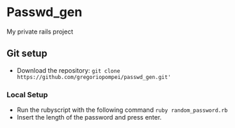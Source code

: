 # Passwd_gen
My private rails project

## Git setup
* Download the repository: `git clone https://github.com/gregoriopompei/passwd_gen.git'`
  
### Local Setup
* Run the rubyscript with the following command `ruby random_password.rb`
* Insert the length of the password and press enter.
